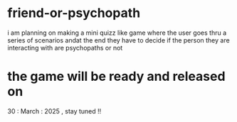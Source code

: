 # friend-or-psychopath
i am planning on making a mini quizz like game where the user 
goes thru a series of scenarios andat the end they have 
to decide if the person they are interacting with are
psychopaths or not 
# the game will be ready and released on 
30 : March : 2025 , stay tuned !!
